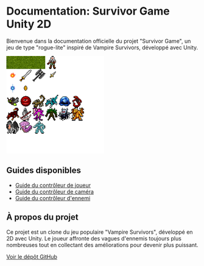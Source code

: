 # Documentation: Survivor Game Unity 2D

Bienvenue dans la documentation officielle du projet "Survivor Game", un jeu de type "rogue-lite" inspiré de Vampire Survivors, développé avec Unity.

![Game Banner](./images/arts.png)

## Guides disponibles

- [Guide du contrôleur de joueur](guides/player-controller.md)
- [Guide du contrôleur de caméra](guides/camera-controller.md)
- [Guide du contrôleur d'ennemi](guides/enemy-controller.md)

## À propos du projet

Ce projet est un clone du jeu populaire "Vampire Survivors", développé en 2D avec Unity. Le joueur affronte des vagues d'ennemis toujours plus nombreuses tout en collectant des améliorations pour devenir plus puissant.

[Voir le dépôt GitHub](https://github.com/Lysdora/survivor-game-unity2D)

